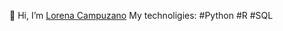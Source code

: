 👋 Hi, I’m [Lorena Campuzano](http://www.lorenacampuzano.com)
My technoligies: #Python #R #SQL
<!---
lorenacampuzano/lorenacampuzano is a ✨ special ✨ repository because its `README.md` (this file) appears on your GitHub profile.
You can click the Preview link to take a look at your changes.
--->

